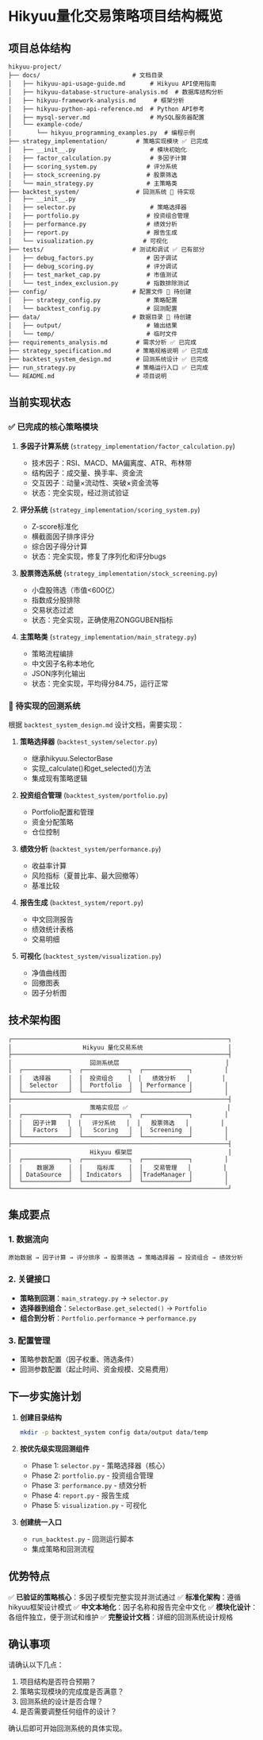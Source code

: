 # Hikyuu量化交易策略项目结构概览

## 项目总体结构

```
hikyuu-project/
├── docs/                          # 文档目录
│   ├── hikyuu-api-usage-guide.md       # Hikyuu API使用指南
│   ├── hikyuu-database-structure-analysis.md  # 数据库结构分析
│   ├── hikyuu-framework-analysis.md     # 框架分析
│   ├── hikyuu-python-api-reference.md  # Python API参考
│   ├── mysql-server.md                 # MySQL服务器配置
│   └── example-code/
│       └── hikyuu_programming_examples.py  # 编程示例
├── strategy_implementation/        # 策略实现模块 ✅ 已完成
│   ├── __init__.py                     # 模块初始化
│   ├── factor_calculation.py           # 多因子计算
│   ├── scoring_system.py              # 评分系统
│   ├── stock_screening.py             # 股票筛选
│   └── main_strategy.py               # 主策略类
├── backtest_system/                # 回测系统 🚧 待实现
│   ├── __init__.py
│   ├── selector.py                     # 策略选择器
│   ├── portfolio.py                   # 投资组合管理
│   ├── performance.py                 # 绩效分析
│   ├── report.py                      # 报告生成
│   └── visualization.py              # 可视化
├── tests/                         # 测试和调试 ✅ 已有部分
│   ├── debug_factors.py               # 因子调试
│   ├── debug_scoring.py               # 评分调试
│   ├── test_market_cap.py             # 市值测试
│   └── test_index_exclusion.py        # 指数排除测试
├── config/                        # 配置文件 🚧 待创建
│   ├── strategy_config.py             # 策略配置
│   └── backtest_config.py             # 回测配置
├── data/                          # 数据目录 🚧 待创建
│   ├── output/                        # 输出结果
│   └── temp/                          # 临时文件
├── requirements_analysis.md        # 需求分析 ✅ 已完成
├── strategy_specification.md       # 策略规格说明 ✅ 已完成
├── backtest_system_design.md       # 回测系统设计 ✅ 已完成
├── run_strategy.py                 # 策略运行入口 ✅ 已完成
└── README.md                       # 项目说明
```

## 当前实现状态

### ✅ 已完成的核心策略模块
1. **多因子计算系统** (`strategy_implementation/factor_calculation.py`)
   - 技术因子：RSI、MACD、MA偏离度、ATR、布林带
   - 结构因子：成交量、换手率、资金流
   - 交互因子：动量×流动性、突破×资金流等
   - 状态：完全实现，经过测试验证

2. **评分系统** (`strategy_implementation/scoring_system.py`)
   - Z-score标准化
   - 横截面因子排序评分
   - 综合因子得分计算
   - 状态：完全实现，修复了序列化和评分bugs

3. **股票筛选系统** (`strategy_implementation/stock_screening.py`)
   - 小盘股筛选（市值<600亿）
   - 指数成分股排除
   - 交易状态过滤
   - 状态：完全实现，正确使用ZONGGUBEN指标

4. **主策略类** (`strategy_implementation/main_strategy.py`)
   - 策略流程编排
   - 中文因子名称本地化
   - JSON序列化输出
   - 状态：完全实现，平均得分84.75，运行正常

### 🚧 待实现的回测系统
根据 `backtest_system_design.md` 设计文档，需要实现：

1. **策略选择器** (`backtest_system/selector.py`)
   - 继承hikyuu.SelectorBase
   - 实现_calculate()和get_selected()方法
   - 集成现有策略逻辑

2. **投资组合管理** (`backtest_system/portfolio.py`)
   - Portfolio配置和管理
   - 资金分配策略
   - 仓位控制

3. **绩效分析** (`backtest_system/performance.py`)
   - 收益率计算
   - 风险指标（夏普比率、最大回撤等）
   - 基准比较

4. **报告生成** (`backtest_system/report.py`)
   - 中文回测报告
   - 绩效统计表格
   - 交易明细

5. **可视化** (`backtest_system/visualization.py`)
   - 净值曲线图
   - 回撤图表
   - 因子分析图

## 技术架构图

```
┌─────────────────────────────────────────────────────────────┐
│                    Hikyuu 量化交易系统                        │
├─────────────────────────────────────────────────────────────┤
│                      回测系统层                              │
│  ┌─────────────┐  ┌─────────────┐  ┌─────────────┐         │
│  │   选择器     │  │  投资组合    │  │   绩效分析   │         │
│  │  Selector   │  │  Portfolio  │  │ Performance │         │
│  └─────────────┘  └─────────────┘  └─────────────┘         │
├─────────────────────────────────────────────────────────────┤
│                      策略实现层 ✅                            │
│  ┌─────────────┐  ┌─────────────┐  ┌─────────────┐         │
│  │   因子计算   │  │   评分系统   │  │   股票筛选   │         │
│  │   Factors   │  │   Scoring   │  │  Screening  │         │
│  └─────────────┘  └─────────────┘  └─────────────┘         │
├─────────────────────────────────────────────────────────────┤
│                      Hikyuu 框架层                           │
│  ┌─────────────┐  ┌─────────────┐  ┌─────────────┐         │
│  │    数据源    │  │    指标库    │  │   交易管理   │         │
│  │ DataSource  │  │ Indicators  │  │TradeManager │         │
│  └─────────────┘  └─────────────┘  └─────────────┘         │
└─────────────────────────────────────────────────────────────┘
```

## 集成要点

### 1. 数据流向
```
原始数据 → 因子计算 → 评分排序 → 股票筛选 → 策略选择器 → 投资组合 → 绩效分析
```

### 2. 关键接口
- **策略到回测**：`main_strategy.py` → `selector.py`
- **选择器到组合**：`SelectorBase.get_selected()` → `Portfolio`
- **组合到分析**：`Portfolio.performance` → `performance.py`

### 3. 配置管理
- 策略参数配置（因子权重、筛选条件）
- 回测参数配置（起止时间、资金规模、交易费用）

## 下一步实施计划

1. **创建目录结构**
   ```bash
   mkdir -p backtest_system config data/output data/temp
   ```

2. **按优先级实现回测组件**
   - Phase 1: `selector.py` - 策略选择器（核心）
   - Phase 2: `portfolio.py` - 投资组合管理
   - Phase 3: `performance.py` - 绩效分析
   - Phase 4: `report.py` - 报告生成
   - Phase 5: `visualization.py` - 可视化

3. **创建统一入口**
   - `run_backtest.py` - 回测运行脚本
   - 集成策略和回测流程

## 优势特点

✅ **已验证的策略核心**：多因子模型完整实现并测试通过
✅ **标准化架构**：遵循hikyuu框架设计模式
✅ **中文本地化**：因子名称和报告完全中文化
✅ **模块化设计**：各组件独立，便于测试和维护
✅ **完整设计文档**：详细的回测系统设计规格

## 确认事项

请确认以下几点：
1. 项目结构是否符合预期？
2. 策略实现模块的完成度是否满意？
3. 回测系统的设计是否合理？
4. 是否需要调整任何组件的设计？

确认后即可开始回测系统的具体实现。
